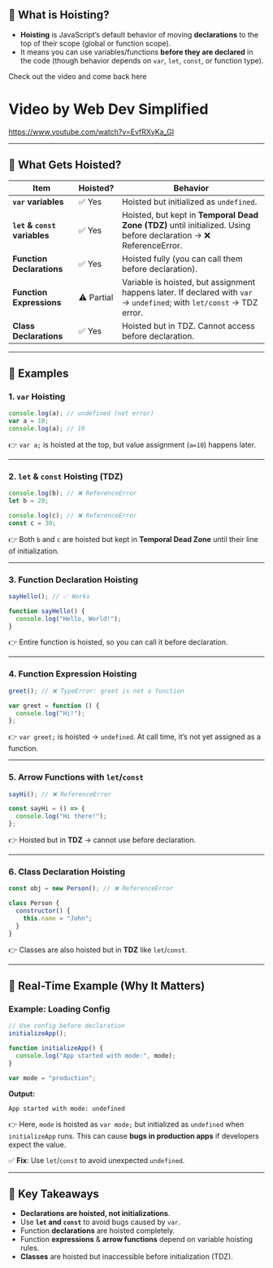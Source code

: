 ## 🔹 What is Hoisting?

* **Hoisting** is JavaScript’s default behavior of moving **declarations** to the top of their scope (global or function scope).
* It means you can use variables/functions **before they are declared** in the code (though behavior depends on `var`, `let`, `const`, or function type).

Check out the video and come back here

# Video by Web Dev Simplified
https://www.youtube.com/watch?v=EvfRXyKa_GI

---

## 🔹 What Gets Hoisted?

| Item                          | Hoisted?   | Behavior                                                                                                               |
| ----------------------------- | ---------- | ---------------------------------------------------------------------------------------------------------------------- |
| **`var` variables**           | ✅ Yes      | Hoisted but initialized as `undefined`.                                                                                |
| **`let` & `const` variables** | ✅ Yes      | Hoisted, but kept in **Temporal Dead Zone (TDZ)** until initialized. Using before declaration → ❌ ReferenceError.      |
| **Function Declarations**     | ✅ Yes      | Hoisted fully (you can call them before declaration).                                                                  |
| **Function Expressions**      | ⚠️ Partial | Variable is hoisted, but assignment happens later. If declared with `var` → `undefined`; with `let/const` → TDZ error. |
| **Class Declarations**        | ✅ Yes      | Hoisted but in TDZ. Cannot access before declaration.                                                                  |

---

## 🔹 Examples

### 1. `var` Hoisting

```js
console.log(a); // undefined (not error)
var a = 10;
console.log(a); // 10
```

👉 `var a;` is hoisted at the top, but value assignment (`a=10`) happens later.

---

### 2. `let` & `const` Hoisting (TDZ)

```js
console.log(b); // ❌ ReferenceError
let b = 20;

console.log(c); // ❌ ReferenceError
const c = 30;
```

👉 Both `b` and `c` are hoisted but kept in **Temporal Dead Zone** until their line of initialization.

---

### 3. Function Declaration Hoisting

```js
sayHello(); // ✅ Works

function sayHello() {
  console.log("Hello, World!");
}
```

👉 Entire function is hoisted, so you can call it before declaration.

---

### 4. Function Expression Hoisting

```js
greet(); // ❌ TypeError: greet is not a function

var greet = function () {
  console.log("Hi!");
};
```

👉 `var greet;` is hoisted → `undefined`. At call time, it’s not yet assigned as a function.

---

### 5. Arrow Functions with `let`/`const`

```js
sayHi(); // ❌ ReferenceError

const sayHi = () => {
  console.log("Hi there!");
};
```

👉 Hoisted but in **TDZ** → cannot use before declaration.

---

### 6. Class Declaration Hoisting

```js
const obj = new Person(); // ❌ ReferenceError

class Person {
  constructor() {
    this.name = "John";
  }
}
```

👉 Classes are also hoisted but in **TDZ** like `let`/`const`.

---

## 🔹 Real-Time Example (Why It Matters)

### Example: Loading Config

```js
// Use config before declaration
initializeApp();

function initializeApp() {
  console.log("App started with mode:", mode);
}

var mode = "production";
```

**Output:**

```
App started with mode: undefined
```

👉 Here, `mode` is hoisted as `var mode;` but initialized as `undefined` when `initializeApp` runs.
This can cause **bugs in production apps** if developers expect the value.

✅ **Fix**: Use `let`/`const` to avoid unexpected `undefined`.

---

## 🔹 Key Takeaways

* **Declarations are hoisted, not initializations**.
* Use **`let` and `const`** to avoid bugs caused by `var`.
* Function **declarations** are hoisted completely.
* Function **expressions** & **arrow functions** depend on variable hoisting rules.
* **Classes** are hoisted but inaccessible before initialization (TDZ).
